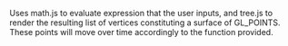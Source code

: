 Uses math.js to evaluate expression that the user inputs, and tree.js to render the resulting list of vertices constituting a surface of GL_POINTS. These points will move over time accordingly to the function provided.
